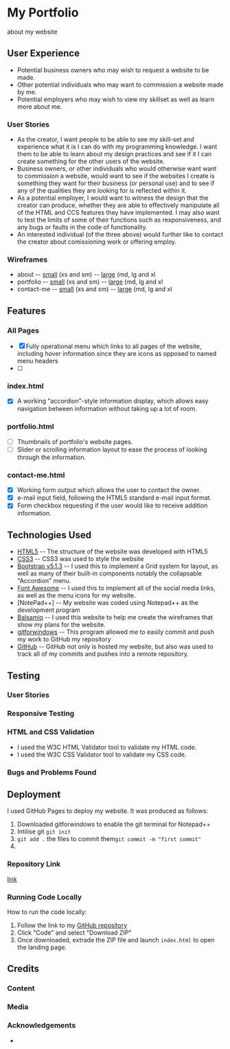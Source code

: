 # My Portfolio
about my website
## User Experience
- Potential business owners who may wish to request a website to be made.
- Other potential individuals who may want to commission a website made by me.
- Potential employers who may wish to view my skillset as well as learn more about me. 
### User Stories
- As the creator, I want people to be able to see my skill-set and experience what it is I can do with my programming knowledge. I want them to be able to learn about my design practices and see if it I can create something for the other users of the website.
- Business owners, or other individuals who would otherwise want want to commission a website, would want to see if the websites I create is something they want for their business (or personal use) and to see if any of the qualities they are looking for is reflected within it.
- As a potential employer, I would want to witness the design that the creator can produce, whether they are able to effectively manipulate all of the HTML and CCS features they have implemented. I may also want to test the limits of some of their functions such as responsiveness, and any bugs or faults in the code of functionality. 
- An interested individual (of the three above) would further like to contact the creator about comissioning work or offering employ. 

### Wireframes
- about 
-- [small](wireframes/small-about.png) (xs and sm)
-- [large](wireframes/large-about.png) (md, lg and xl
- portfolio
-- [small](wireframes/small-portfolio.png) (xs and sm)
-- [large](wireframes/large-portfolio.png) (md, lg and xl
- contact-me 
-- [small](wireframes/small-contact.png) (xs and sm)
-- [large](wireframes/large-contact.png) (md, lg and xl

## Features

### All Pages
- [x] Fully operational menu which links to all pages of the website, including hover information since they are icons as opposed to named menu headers
- [ ] 
### index.html
- [x] A working "accordion"-style information display, which allows easy navigation between information without taking up a lot of room.
### portfolio.html
- [ ] Thumbnails of portfolio's website pages.
-[ ] Slider or scrolling information layout to ease the process of looking through the information.
### contact-me.html
- [x] Working form output which allows the user to contact the owner.
- [x] e-mail input field, following the HTML5 standard e-mail input format. 
- [x] Form checkbox requesting if the user would like to receive addition information. 
## Technologies Used
- [HTML5](https://developer.mozilla.org/en-US/docs/Glossary/HTML5)
-- The structure of the website was developed with HTML5
- [CSS3](https://developer.mozilla.org/en-US/docs/Web/CSS)
-- CSS3 was used to style the website
- [Bootstrap v5.1.3](https://getbootstrap.com/docs/5.1/getting-started/download/)
-- I used this to implement a Grid system for layout, as well as many of their built-in components notably the collapsable "Accordion" menu.
- [Font Awesome](https://fontawesome.com/)
-- I used this to implement all of the social media links, as well as the menu icons for my website. 
- [NotePad++]
-- My website was coded using Notepad++ as the development program
- [Balsamiq](https://balsamiq.com/)
-- I used this website to help me create the wireframes that show my plans for the website.
- [gitforwindows](https://gitforwindows.org/)
-- This program allowed me to easily commit and push my work to GitHub my repository
- [GitHub](https://github.com/)
-- GitHub not only is hosted my website, but also was used to track all of my commits and pushes into a remote repository. 
## Testing 
### User Stories

### Responsive Testing

### HTML and CSS Validation
- I used the W3C HTML Validator tool to validate my HTML code.
- I used the W3C CSS Validator tool to validate my CSS code.
### Bugs and Problems Found

## Deployment
I used GitHub Pages to deploy my website. It was produced as follows:
1. Downloaded gitforwindows to enable the git terminal for Notepad++
2. Intilise git `git init`
3. `git add .` the files to commit them`git commit -m "first commit"` 
4. 

### Repository Link
[link](link)
### Running Code Locally
How to run the code locally:
1. Follow the link to my [GitHub repository](link)
2. Click "Code" and select "Download ZIP"
3. Once downloaded, extrade the ZIP file and launch `index.html` to open the landing page.

## Credits
### Content

### Media

### Acknowledgements
- 
